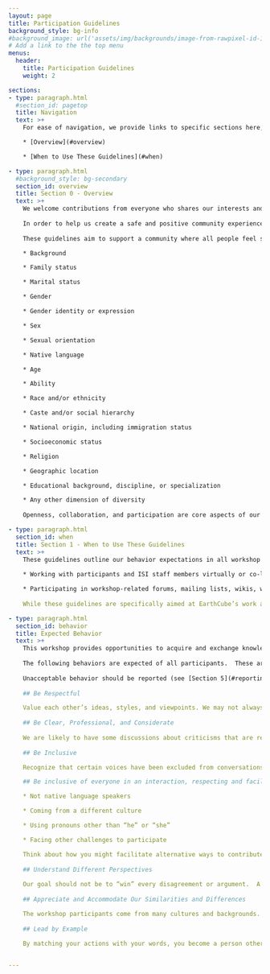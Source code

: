 ```yaml
---
layout: page
title: Participation Guidelines
background_style: bg-info
#background_image: url('assets/img/backgrounds/image-from-rawpixel-id-1199650-jpeg.jpg')
# Add a link to the the top menu
menus:
  header:
    title: Participation Guidelines
    weight: 2

sections:
- type: paragraph.html
  #section_id: pagetop
  title: Navigation
  text: >+
    For ease of navigation, we provide links to specific sections here, but we encourage you to read the entire document.  

    * [Overview](#overview)  

    * [When to Use These Guidelines](#when)  

- type: paragraph.html
  #background_style: bg-secondary
  section_id: overview
  title: Section 0 - Overview
  text: >+
    We welcome contributions from everyone who shares our interests and wants to contribute in a healthy and constructive manner within our community.
      
    In order to help us create a safe and positive community experience we have adopted these Community Participation Guidelines, and we require all those who participate to agree and adhere to these guidelines. The Community Participation Guidelines describe expected behaviors and responsibilities for an individual, group, or organization when involved with the Building Upon the EarthCube Community Workshop.
      
    These guidelines aim to support a community where all people feel safe to participate, introduce new ideas, and inspire others, regardless of:  

    * Background

    * Family status

    * Marital status

    * Gender

    * Gender identity or expression

    * Sex

    * Sexual orientation

    * Native language

    * Age

    * Ability 

    * Race and/or ethnicity

    * Caste and/or social hierarchy

    * National origin, including immigration status

    * Socioeconomic status

    * Religion

    * Geographic location

    * Educational background, discipline, or specialization

    * Any other dimension of diversity  
    
    Openness, collaboration, and participation are core aspects of our work. Diversity enriches our community, and we actively seek participation from those who increase it. These guidelines exist to further empower individuals and groups to interact and collaborate for mutual benefit.

- type: paragraph.html
  section_id: when
  title: Section 1 - When to Use These Guidelines
  text: >+
    These guidelines outline our behavior expectations in all workshop activities, both offline and online. Your continued participation is contingent upon following these guidelines. These activities include but are not limited to:  
    
    * Working with participants and ISI staff members virtually or co-located.

    * Participating in workshop-related forums, mailing lists, wikis, websites, Slack channels, GitHub issues, group or person-to-person meetings, and correspondence.    
​
    While these guidelines are specifically aimed at EarthCube’s work and community, we recognize that actions taken outside of EarthCube’s online or in-person spaces could impact community health. For example, actions taken outside of EarthCube’s spaces by an EarthCube community member against another EarthCube community member may warrant corrective measures as detailed later in the [Section 4](#consequences) of this document.

- type: paragraph.html
  section_id: behavior
  title: Expected Behavior
  text: >+
    This workshop provides opportunities to acquire and exchange knowledge across communities. We each share the responsibility to serve as models for meeting behavioral expectations.      
    
    The following behaviors are expected of all participants.  These are the broad standards we hold ourselves to within the community.  Specific behaviors that the organizing committee is capable of directly responding to are detailed in [Section 3](#nottolerated).   
    
    Unacceptable behavior should be reported (see [Section 5](#reporting)) as this assists in correcting and addressing unwelcome behavior, and can help establish a pattern of unacceptable behaviors or an unwelcoming community culture.     
​
    ## Be Respectful  

    Value each other’s ideas, styles, and viewpoints. We may not always agree, but disagreement is no excuse for poor manners. Be open to different possibilities, different viewpoints and to being wrong. Be respectful in all interactions and communications, especially when debating the merits of different options. Be aware of your impact and how intense interactions may affect people. Be direct, constructive, and positive. Take responsibility for your impact and your mistakes – if someone says they have been harmed through your words or actions, listen carefully, apologize sincerely, and correct the behavior going forward.  
​
    ## Be Clear, Professional, and Considerate  
    
    We are likely to have some discussions about criticisms that are respectful and those that are not. We must be able to speak clearly when we disagree and when we think we need to improve. We cannot withhold hard truths. Doing so respectfully is hard, doing so when others don’t seem to be listening is harder, and hearing such comments when one is the recipient can be even harder still. We need to be honest and clear, as well as respectful and considerate.    
​
    ## Be Inclusive  

    Recognize that certain voices have been excluded from conversations, and that inclusion is an important component of equity, therefore actively seek diverse perspectives. Diverse views on teams power innovation, even if diversity is not always comfortable. Encourage all voices. Help new perspectives be heard and listen actively. Be aware of how much time is taken up by dominant members of the group. Provide alternative ways to contribute or participate when possible.    

    ## Be inclusive of everyone in an interaction, respecting and facilitating people’s participation whether they are:

    * Not native language speakers

    * Coming from a different culture

    * Using pronouns other than “he” or “she”

    * Facing other challenges to participate

    Think about how you might facilitate alternative ways to contribute or participate. If you find yourself dominating a discussion, step back. Be an advocate for others’ voices. Make way for other voices and listen actively to them. For example, consider venue and inclusiveness. Setting informal meetings in bars or meeting for ‘Happy Hour’ may not be a safe setting for all members of the community. Consider other models, such as a meal or utilizing a professional meeting setting. Standing receptions (including poster sessions) with belly bars or high top tables or no seating only are not inclusive nor accessible to people who are differently abled.
​
    ## Understand Different Perspectives  
    
    Our goal should not be to “win” every disagreement or argument.  A more productive goal is to be open to ideas that make our own ideas better. Strive to be an example for inclusive thinking. “Winning” is when different perspectives make our work richer and stronger.
​
    ## Appreciate and Accommodate Our Similarities and Differences  

    The workshop participants come from many cultures and backgrounds. Cultural differences encompass everything from official religious observances, to personal habits, to clothing and more. Be respectful of people with different cultural practices, attitudes, and beliefs. Work to eliminate your own biases, prejudices, and discriminatory practices, and act as an advocate for others. Think of others’ needs from their points of view. Appreciate that tone of voice and conflict responses may differ across cultural backgrounds. Use preferred titles (including pronouns). Respect people’s right to privacy and confidentiality with respect to their cultural background,  personal beliefs, and social expression. It is unrealistic to expect participants to know the cultural practices of every ethnic and cultural group, but participants are expected to be open to learning from and educating others as well as educating themselves. 
​
    ## Lead by Example  
    
    By matching your actions with your words, you become a person others want to follow. Your actions influence others to behave and respond in ways that are valuable and appropriate for our organizational outcomes. Design your community and your work for inclusion. Hold yourself and others accountable for inclusive behaviors.  


---
```


